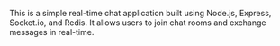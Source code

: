 This is a simple real-time chat application built using Node.js, Express, Socket.io, and Redis. It allows users to join chat rooms and exchange messages in real-time.
